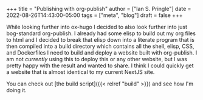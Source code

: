 +++
title = "Publishing with org-publish"
author = ["Ian S. Pringle"]
date = 2022-08-26T14:43:00-05:00
tags = ["meta", "blog"]
draft = false
+++

While looking further into ox-hugo I decided to also look further into just
bog-standard org-publish. I already had some elisp to build out my org files to
html and I decided to break that elisp down into a literate program that is then
compiled into a build directory which contains all the shell, elisp, CSS, and
Dockerfiles I need to build and deploy a website built with org-publish. I am
not _currently_ using this to deploy this or any other website, but I was pretty
happy with the result and wanted to share. I think I could quickly get a website
that is almost identical to my current NextJS site.

You can check out [the build script]({{< relref "build" >}}) and see how I'm doing it.
